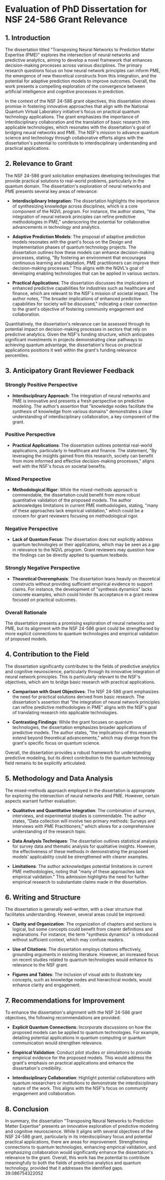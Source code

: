 # Evaluation of PhD Dissertation for NSF 24-586 Grant Relevance

## 1. Introduction
The dissertation titled "Transposing Neural Networks to Prediction Matter Expertise (PME)" explores the intersection of neural networks and predictive analytics, aiming to develop a novel framework that enhances decision-making processes across various disciplines. The primary research questions focus on how neural network principles can inform PME, the emergence of new theoretical constructs from this integration, and the potential for adaptive prediction models to improve outcomes. Overall, the work presents a compelling exploration of the convergence between artificial intelligence and cognitive processes in prediction.

In the context of the NSF 24-586 grant objectives, this dissertation shows promise in fostering innovative approaches that align with the National Quantum Virtual Laboratory initiative's focus on practical quantum technology applications. The grant emphasizes the importance of interdisciplinary collaboration and the translation of basic research into applicable technologies, which resonates with the dissertation's goal of bridging neural networks and PME. The NSF's mission to advance quantum science and technology through collaborative efforts aligns with the dissertation's potential to contribute to interdisciplinary understanding and practical applications.

## 2. Relevance to Grant
The NSF 24-586 grant solicitation emphasizes developing technologies that provide practical solutions to real-world problems, particularly in the quantum domain. The dissertation's exploration of neural networks and PME presents several key areas of relevance:

- **Interdisciplinary Integration**: The dissertation highlights the importance of synthesizing knowledge across disciplines, which is a core component of the NQVL program. For instance, the author states, "the integration of neural network principles can refine predictive methodologies in PME," underscoring the potential for collaborative advancements in technology and analytics.

- **Adaptive Prediction Models**: The proposal of adaptive prediction models resonates with the grant's focus on the Design and Implementation phases of quantum technology projects. The dissertation outlines how these models can enhance decision-making processes, stating, "By fostering an environment that encourages continuous learning and adaptation, PME practitioners can improve their decision-making processes." This aligns with the NQVL's goal of developing enabling technologies that can be applied in various sectors.

- **Practical Applications**: The dissertation discusses the implications of enhanced predictive capabilities for industries such as healthcare and finance, which are relevant to the NSF's mission of societal impact. The author notes, "The broader implications of enhanced predictive capabilities for society will be discussed," indicating a clear connection to the grant's objective of fostering community engagement and collaboration.

Quantitatively, the dissertation's relevance can be assessed through its potential impact on decision-making processes in sectors that rely on predictive analytics. Given the NSF's funding structure, which anticipates significant investments in projects demonstrating clear pathways to achieving quantum advantage, the dissertation's focus on practical applications positions it well within the grant's funding relevance percentiles.

## 3. Anticipatory Grant Reviewer Feedback
### Strongly Positive Perspective
- **Interdisciplinary Approach**: The integration of neural networks and PME is innovative and presents a fresh perspective on predictive modeling. The author’s assertion that "knowledge nodes facilitate the synthesis of knowledge from various domains" demonstrates a clear understanding of interdisciplinary collaboration, a key component of the grant.

### Positive Perspective
- **Practical Applications**: The dissertation outlines potential real-world applications, particularly in healthcare and finance. The statement, "By leveraging the insights gained from this research, society can benefit from more informed and effective decision-making processes," aligns well with the NSF's focus on societal benefits.

### Mixed Perspective
- **Methodological Rigor**: While the mixed-methods approach is commendable, the dissertation could benefit from more robust quantitative validation of the proposed models. The author acknowledges limitations in current PME methodologies, stating, "many of these approaches lack empirical validation," which could be a concern for grant reviewers focusing on methodological rigor.

### Negative Perspective
- **Lack of Quantum Focus**: The dissertation does not explicitly address quantum technologies or their applications, which may be seen as a gap in relevance to the NQVL program. Grant reviewers may question how the findings can be directly applied to quantum testbeds.

### Strongly Negative Perspective
- **Theoretical Overemphasis**: The dissertation leans heavily on theoretical constructs without providing sufficient empirical evidence to support claims. For instance, the development of "synthesis dynamics" lacks concrete examples, which could hinder its acceptance in a grant review focused on practical outcomes.

### Overall Rationale
The dissertation presents a promising exploration of neural networks and PME, but its alignment with the NSF 24-586 grant could be strengthened by more explicit connections to quantum technologies and empirical validation of proposed models.

## 4. Contribution to the Field
The dissertation significantly contributes to the fields of predictive analytics and cognitive neuroscience, particularly through its innovative integration of neural network principles. This is particularly relevant to the NSF's objectives, which aim to bridge basic research with practical applications.

- **Comparison with Grant Objectives**: The NSF 24-586 grant emphasizes the need for practical solutions derived from basic research. The dissertation's assertion that "the integration of neural network principles can refine predictive methodologies in PME" aligns with the NSF's goal of translating research into applicable technologies.

- **Contrasting Findings**: While the grant focuses on quantum technologies, the dissertation emphasizes broader applications of predictive models. The author states, "the implications of this research extend beyond theoretical advancements," which may diverge from the grant's specific focus on quantum science.

Overall, the dissertation provides a robust framework for understanding predictive modeling, but its direct contribution to the quantum technology field remains to be explicitly articulated.

## 5. Methodology and Data Analysis
The mixed-methods approach employed in the dissertation is appropriate for exploring the intersection of neural networks and PME. However, certain aspects warrant further evaluation:

- **Qualitative and Quantitative Integration**: The combination of surveys, interviews, and experimental studies is commendable. The author states, "Data collection will involve two primary methods: Surveys and Interviews with PME Practitioners," which allows for a comprehensive understanding of the research topic.

- **Data Analysis Techniques**: The dissertation outlines statistical analysis for survey data and thematic analysis for qualitative insights. However, the effectiveness of these methods in demonstrating the proposed models' applicability could be strengthened with clearer examples.

- **Limitations**: The author acknowledges potential limitations in current PME methodologies, noting that "many of these approaches lack empirical validation." This admission highlights the need for further empirical research to substantiate claims made in the dissertation.

## 6. Writing and Structure
The dissertation is generally well-written, with a clear structure that facilitates understanding. However, several areas could be improved:

- **Clarity and Organization**: The organization of chapters and sections is logical, but some concepts could benefit from clearer definitions and explanations. For instance, the term "synthesis dynamics" is introduced without sufficient context, which may confuse readers.

- **Use of Citations**: The dissertation employs citations effectively, grounding arguments in existing literature. However, an increased focus on recent studies related to quantum technologies would enhance its relevance to the NSF grant.

- **Figures and Tables**: The inclusion of visual aids to illustrate key concepts, such as knowledge nodes and hierarchical models, would enhance clarity and engagement.

## 7. Recommendations for Improvement
To enhance the dissertation's alignment with the NSF 24-586 grant objectives, the following recommendations are provided:

- **Explicit Quantum Connections**: Incorporate discussions on how the proposed models can be applied to quantum technologies. For example, detailing potential applications in quantum computing or quantum communication would strengthen relevance.

- **Empirical Validation**: Conduct pilot studies or simulations to provide empirical evidence for the proposed models. This would address the grant's emphasis on practical applications and enhance the dissertation's credibility.

- **Interdisciplinary Collaboration**: Highlight potential collaborations with quantum researchers or institutions to demonstrate the interdisciplinary nature of the work. This aligns with the NSF's focus on community engagement and collaboration.

## 8. Conclusion
In summary, the dissertation "Transposing Neural Networks to Prediction Matter Expertise" presents an innovative exploration of predictive modeling and cognitive neuroscience. While it aligns with several objectives of the NSF 24-586 grant, particularly in its interdisciplinary focus and potential practical applications, there are areas for improvement. Strengthening connections to quantum technologies, enhancing empirical validation, and emphasizing collaboration would significantly enhance the dissertation's relevance to the grant. Overall, this work has the potential to contribute meaningfully to both the fields of predictive analytics and quantum technology, provided that it addresses the identified gaps. 39.086754322052